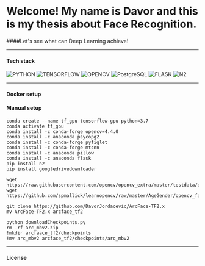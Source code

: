 # Welcome! My name is Davor and this is my thesis about Face Recognition.

####Let's see what can Deep Learning achieve!

<hr>

#### Tech stack
![PYTHON](https://img.shields.io/badge/python-v3.7-blue)
![TENSORFLOW](https://img.shields.io/badge/TensorFlow-2-orange)
![OPENCV](https://img.shields.io/badge/OPENCV-4.4-green)
![PostgreSQL](https://img.shields.io/badge/PostgreSQL-12-blue)
![FLASK](https://img.shields.io/badge/Flask-1.1.2-lightgrey)
![N2](https://img.shields.io/badge/n2-0.1.6%20-grey)

<hr>

#### Docker setup


#### Manual setup

```
conda create --name tf_gpu tensorflow-gpu python=3.7
conda activate tf_gpu
conda install -c conda-forge opencv=4.4.0
conda install -c anaconda psycopg2
conda install -c conda-forge pyfiglet
conda install -c conda-forge mtcnn
conda install -c anaconda pillow
conda install -c anaconda flask
pip install n2
pip install googledrivedownloader

wget https://raw.githubusercontent.com/opencv/opencv_extra/master/testdata/dnn/opencv_face_detector.pbtxt
wget https://github.com/spmallick/learnopencv/raw/master/AgeGender/opencv_face_detector_uint8.pb

git clone https://github.com/DavorJordacevic/ArcFace-TF2.x
mv ArcFace-TF2.x arcface_tf2

python downloadCheckpoints.py
rm -rf arc_mbv2.zip
!mkdir arcfaace_tf2/checkpoints
!mv arc_mbv2 arcface_tf2/checkpoints/arc_mbv2
```

<hr>

#### License